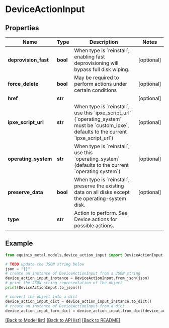 # DeviceActionInput


## Properties

Name | Type | Description | Notes
------------ | ------------- | ------------- | -------------
**deprovision_fast** | **bool** | When type is &#x60;reinstall&#x60;, enabling fast deprovisioning will bypass full disk wiping. | [optional] 
**force_delete** | **bool** | May be required to perform actions under certain conditions | [optional] 
**href** | **str** |  | [optional] 
**ipxe_script_url** | **str** | When type is &#x60;reinstall&#x60;, use this &#x60;ipxe_script_url&#x60; (&#x60;operating_system&#x60; must be &#x60;custom_ipxe&#x60;, defaults to the current &#x60;ipxe_script_url&#x60;) | [optional] 
**operating_system** | **str** | When type is &#x60;reinstall&#x60;, use this &#x60;operating_system&#x60; (defaults to the current &#x60;operating system&#x60;) | [optional] 
**preserve_data** | **bool** | When type is &#x60;reinstall&#x60;, preserve the existing data on all disks except the operating-system disk. | [optional] 
**type** | **str** | Action to perform. See Device.actions for possible actions. | 

## Example

```python
from equinix_metal.models.device_action_input import DeviceActionInput

# TODO update the JSON string below
json = "{}"
# create an instance of DeviceActionInput from a JSON string
device_action_input_instance = DeviceActionInput.from_json(json)
# print the JSON string representation of the object
print(DeviceActionInput.to_json())

# convert the object into a dict
device_action_input_dict = device_action_input_instance.to_dict()
# create an instance of DeviceActionInput from a dict
device_action_input_form_dict = device_action_input.from_dict(device_action_input_dict)
```
[[Back to Model list]](../README.md#documentation-for-models) [[Back to API list]](../README.md#documentation-for-api-endpoints) [[Back to README]](../README.md)


